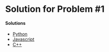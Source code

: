 # Solution for Problem #1

#### Solutions
+ [Python](solution.py)
+ [Javascript](solution.js)
+ [C++](solution.cpp)
